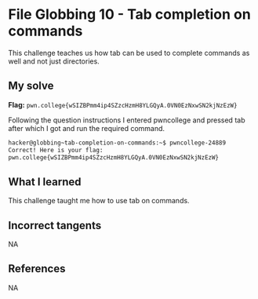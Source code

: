 # File Globbing 10 - Tab completion on commands
This challenge teaches us how tab can be used to complete commands as well and not just directories.

## My solve
**Flag:** `pwn.college{wSIZBPmm4ip4SZzcHzmH8YLGQyA.0VN0EzNxwSN2kjNzEzW}`

Following the question instructions I entered pwncollege and pressed tab after which I got and run the required command.

```bash
hacker@globbing~tab-completion-on-commands:~$ pwncollege-24889
Correct! Here is your flag:
pwn.college{wSIZBPmm4ip4SZzcHzmH8YLGQyA.0VN0EzNxwSN2kjNzEzW}
```

## What I learned
This challenge taught me how to use tab on commands.

## Incorrect tangents 
NA

## References 
NA
